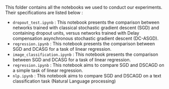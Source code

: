 This folder contains all the notebooks we used to conduct our experiments. Their specifications are listed below :
- `dropout_test.ipynb` : This notebook presents the comparison between networks trained with classical stochastic gradient descent (SGD) and containing dropout units, versus networks trained with Delay compensation asynchronous stochastic gradient descent (DC-ASGD).
- `regression.ipynb` : This notebook presents the comparison between SGD and DCASG for a task of linear regression.
- `image_classification.ipynb` : This notebook presents the comparison between SGD and DCASG for a task of linear regression.
- `regression.ipynb` : This notebook aims to compare SGD and DSCAGD on a simple task of linear regression.
- `nlp.ipynb` : This notebook aims to compare SGD and DSCAGD on a text classification task (Natural Language processing)
